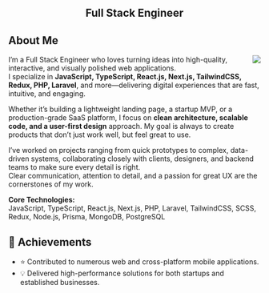 <h2 align="center">Full Stack Engineer</h2>

## About Me
<img align="right" src="https://github-readme-stats.vercel.app/api?username=dimafree&show_icons=true&icon_color=0366d6&text_color=24292e&bg_color=ffffff&hide_title=false" />

I’m a Full Stack Engineer who loves turning ideas into high-quality, interactive, and visually polished web applications.  
I specialize in **JavaScript, TypeScript, React.js, Next.js, TailwindCSS, Redux, PHP, Laravel**, and more—delivering digital experiences that are fast, intuitive, and engaging.

Whether it’s building a lightweight landing page, a startup MVP, or a production-grade SaaS platform, I focus on **clean architecture, scalable code, and a user-first design** approach. My goal is always to create products that don’t just work well, but feel great to use.

I’ve worked on projects ranging from quick prototypes to complex, data-driven systems, collaborating closely with clients, designers, and backend teams to make sure every detail is right.  
Clear communication, attention to detail, and a passion for great UX are the cornerstones of my work.

**Core Technologies:**  
JavaScript, TypeScript, React.js, Next.js, PHP, Laravel, TailwindCSS, SCSS, Redux, Node.js, Prisma, MongoDB, PostgreSQL

## 🚀 Achievements
- ⭐ Contributed to numerous web and cross-platform mobile applications.
- 💡 Delivered high-performance solutions for both startups and established businesses.
